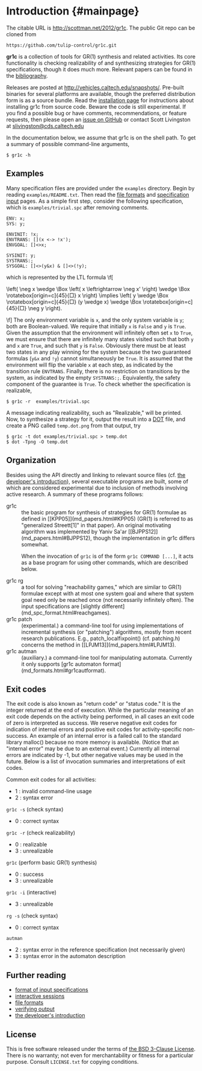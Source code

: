Introduction        {#mainpage}
============

The citable URL is <http://scottman.net/2012/gr1c>.  The public Git repo can be
cloned from

    https://github.com/tulip-control/gr1c.git

**gr1c** is a collection of tools for GR(1) synthesis and related activities.
Its core functionality is checking realizability of and synthesizing strategies
for GR(1) specifications, though it does much more.  Relevant papers can be
found in the [bibliography](md_papers.html).

Releases are posted at http://vehicles.caltech.edu/snapshots/.  Pre-built
binaries for several platforms are available, though the preferred distribution
form is as a source bundle.  Read the [installation page](md_installation.html)
for instructions about installing gr1c from source code.  Beware the code is
still experimental. If you find a possible bug or have comments,
recommendations, or feature requests, then please open an [issue on
GitHub](https://github.com/tulip-control/gr1c/issues) or contact Scott Livingston
at <slivingston@cds.caltech.edu>

In the documentation below, we assume that gr1c is on the shell path. To get a
summary of possible command-line arguments,

    $ gr1c -h


Examples
--------

Many specification files are provided under the `examples` directory.  Begin by
reading `examples/README.txt`. Then read the [file formats](md_formats.html) and
[specification input](md_spc_format.html) pages.  As a simple first step,
consider the following specification, which is `examples/trivial.spc` after
removing comments.

    ENV: x;
    SYS: y;

    ENVINIT: !x;
    ENVTRANS: [](x <-> !x');
    ENVGOAL: []<>x;

    SYSINIT: y;
    SYSTRANS:;
    SYSGOAL: []<>(y&x) & []<>(!y);

which is represented by the LTL formula
\f[

\left( \neg x \wedge \Box \left( x \leftrightarrow \neg x' \right) \wedge \Box \rotatebox[origin=c]{45}{$\Box$} x \right) \implies \left( y \wedge \Box \rotatebox[origin=c]{45}{$\Box$} (y \wedge x) \wedge \Box \rotatebox[origin=c]{45}{$\Box$} \neg y \right).

\f]
The only environment variable is `x`, and the only system variable is `y`; both
are Boolean-valued.  We require that initially `x` is `False` and `y` is `True`.
Given the assumption that the environment will infinitely often set `x` to
`True`, we must ensure that there are infinitely many states visited such that
both `y` and `x` are `True`, and such that `y` is `False`.  Obviously there must
be at least two states in any play winning for the system because the two
guaranteed formulas (`y&x` and `!y`) cannot simultaneously be `True`.  It is
assumed that the environment will flip the variable `x` at each step, as
indicated by the transition rule `ENVTRANS`.  Finally, there is no restriction
on transitions by the system, as indicated by the empty
`SYSTRANS:;`. Equivalently, the safety component of the guarantee is `True`.  To
check whether the specification is realizable,

    $ gr1c -r  examples/trivial.spc

A message indicating realizability, such as "Realizable," will be printed. Now, to
synthesize a strategy for it, output the result into a
[DOT](http://www.graphviz.org/) file, and create a PNG called `temp.dot.png`
from that output, try

    $ gr1c -t dot examples/trivial.spc > temp.dot
    $ dot -Tpng -O temp.dot


Organization
------------

Besides using the API directly and linking to relevant source files (cf. [the
developer's introduction](md_start_dev.html)), several executable programs are
built, some of which are considered experimental due to inclusion of methods
involving active research.  A summary of these programs follows:

<dl>
<dt>gr1c</dt>
<dd>the basic program for synthesis of strategies for GR(1) formulae as defined
in [[KPP05]](md_papers.html#KPP05) (GR(1) is referred to as "generalized
Streett[1]" in that paper).  An original motivating algorithm was implemented by
Yaniv Sa'ar [[BJPPS12]](md_papers.html#BJPPS12), though the implementation in
gr1c differs somewhat.

When the invocation of `gr1c` is of the form `gr1c COMMAND [...]`, it acts as a
base program for using other commands, which are described below.
</dd>

<dt>gr1c&nbsp;rg</dt>
<dd>a tool for solving "reachability games," which are similar to GR(1) formulae
except with at most one system goal and where that system goal need only be
reached once (not necessarily infinitely often).  The input specifications are
[slightly different](md_spc_format.html#reachgames).
</dd>

<dt>gr1c&nbsp;patch</dt>
<dd>(experimental.)  a command-line tool for using implementations of
incremental synthesis (or "patching") algorithms, mostly from recent research
publications.  E.g., patch_localfixpoint() (cf. patching.h) concerns the method
in [[LPJM13]](md_papers.html#LPJM13).
</dd>

<dt>gr1c&nbsp;autman</dt>
<dd>(auxiliary.)  a command-line tool for manipulating automata.  Currently it
only supports [gr1c automaton format](md_formats.html#gr1cautformat).
</dd>
</dl>


Exit codes
----------

The exit code is also known as "return code" or "status code." It is the integer
returned at the end of execution.  While the particular meaning of an exit code
depends on the activity being performed, in all cases an exit code of zero is
interpreted as success. We reserve negative exit codes for indication of
internal errors and positive exit codes for activity-specific non-success. An
example of an internal error is a failed call to the standard library malloc()
because no more memory is available. (Notice that an "internal error" may be due
to an external event.) Currently all internal errors are indicated by -1, but
other negative values may be used in the future.  Below is a list of invocation
summaries and interpretations of exit codes.

Common exit codes for all activities:
- 1 : invalid command-line usage
- 2 : syntax error

`gr1c -s` (check syntax)
- 0 : correct syntax

`gr1c -r` (check realizability)
- 0 : realizable
- 3 : unrealizable

`gr1c` (perform basic GR(1) synthesis)
- 0 : success
- 3 : unrealizable

`gr1c -i` (interactive)
- 3 : unrealizable

`rg -s` (check syntax)
- 0 : correct syntax

`autman`
- 2 : syntax error in the reference specification (not necessarily given)
- 3 : syntax error in the automaton description


Further reading
---------------

- [format of input specifications](md_spc_format.html)
- [interactive sessions](md_interaction.html)
- [file formats](md_formats.html)
- [verifying output](md_verification.html)
- [the developer's introduction](md_start_dev.html)


License
-------

This is free software released under the terms of [the BSD 3-Clause
License](http://opensource.org/licenses/BSD-3-Clause).  There is no
warranty; not even for merchantability or fitness for a particular
purpose.  Consult `LICENSE.txt` for copying conditions.
